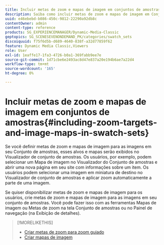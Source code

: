 ```yaml
---
title: Incluir metas de zoom e mapas de imagem em conjuntos de amostras
description: Saiba como incluir metas de zoom e mapas de imagem em Conjuntos de amostras no Adobe Dynamic Media Classic.
uuid: e46ebebd-b086-450c-9812-22290a92db8c
contentOwner: admin
content-type: reference
products: SG_EXPERIENCEMANAGER/Dynamic-Media-Classic
geptopics: SG_SCENESEVENONDEMAND_PK/categories/swatch_sets
discoiquuid: f75f6d5b-d689-4640-838f-a32d77859f62
feature: Dynamic Media Classic,Viewers
role: User
exl-id: 1eaffe17-1fa3-4726-b0a1-369fabb9ee7e
source-git-commit: 1d71cbe6e2493ac8d47e837a20e194b6ae7a22d4
workflow-type: tm+mt
source-wordcount: '165'
ht-degree: 0%

---
```


# Incluir metas de zoom e mapas de imagem em conjuntos de amostras{#including-zoom-targets-and-image-maps-in-swatch-sets}

Se você definir metas de zoom e mapas de imagem para as imagens em seu Conjunto de amostras, esses alvos e mapas serão exibidos no Visualizador de conjunto de amostras. Os usuários, por exemplo, podem selecionar um Mapa de imagem no Visualizador do Conjunto de amostras e abrir uma nova página em seu site com informações sobre um item. Os usuários podem selecionar uma imagem em miniatura de destino no Visualizador de conjunto de amostras e aplicar zoom automaticamente a parte de uma imagem.

Se quiser disponibilizar metas de zoom e mapas de imagem para os usuários, crie metas de zoom e mapas de imagem para as imagens em seu conjunto de amostras. Você pode fazer isso com as ferramentas Mapas de imagem ou Metas de zoom na tela Conjunto de amostras ou no Painel de navegação (na Exibição de detalhes).

>[!MORELIKETHIS]
>
>* [Criar metas de zoom para zoom guiado](creating-zoom-targets-guided-zoom.md#creating_zoom_targets_for_guided_zoom)
>* [Criar mapas de imagem](creating-image-maps.md#creating_image_maps)

